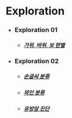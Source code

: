 # Exploration

- ### Exploration 01
  - ##### [가위, 바위, 보 판별](https://github.com/Duodum/Exploration/blob/master/Exp01_rock_scissor_paper/Exp01_rock_scissor_paper.ipynb)

- ### Exploration 02
  - ##### [손글씨 분류](https://github.com/Duodum/Exploration/blob/master/Exp02_Classification/Exp02_digits.ipynb)
  - ##### [와인 분류](https://github.com/Duodum/Exploration/blob/master/Exp02_Classification/Exp02_wine.ipynb)
  - ##### [유방암 진단](https://github.com/Duodum/Exploration/blob/master/Exp02_Classification/Exp02_breast_cancer.ipynb)